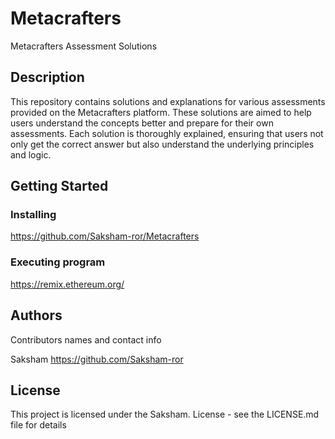 # Metacrafters

Metacrafters Assessment Solutions
## Description

This repository contains solutions and explanations for various assessments provided on the Metacrafters platform. These solutions are aimed to help users understand the concepts better and prepare for their own assessments. Each solution is thoroughly explained, ensuring that users not only get the correct answer but also understand the underlying principles and logic.

## Getting Started

### Installing

https://github.com/Saksham-ror/Metacrafters

### Executing program

https://remix.ethereum.org/


## Authors

Contributors names and contact info

Saksham
https://github.com/Saksham-ror


## License

This project is licensed under the Saksham. License - see the LICENSE.md file for details
